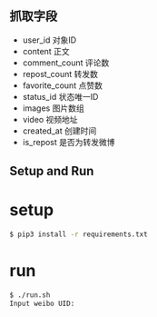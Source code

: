 ## 抓取字段
+ user_id 对象ID
+ content 正文
+ comment_count 评论数
+ repost_count 转发数
+ favorite_count 点赞数
+ status_id 状态唯一ID
+ images 图片数组
+ video 视频地址
+ created_at 创建时间
+ is_repost 是否为转发微博 

## Setup and Run

# setup

```bash
$ pip3 install -r requirements.txt
```

# run

```bash
$ ./run.sh
Input weibo UID:
```
